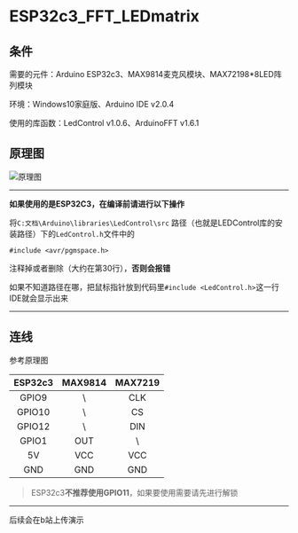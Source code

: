 # ESP32c3_FFT_LEDmatrix

## 条件

需要的元件：Arduino ESP32c3、MAX9814麦克风模块、MAX72198*8LED阵列模块

环境：Windows10家庭版、Arduino IDE v2.0.4

使用的库函数：LedControl v1.0.6、ArduinoFFT v1.6.1

## 原理图

![原理图](../../static/imgs/v2-6809b4db1b569730b8444572bcfb7ea3_1440w.png)

**********

**如果使用的是ESP32C3，在编译前请进行以下操作** 

将```C:文档\Arduino\libraries\LedControl\src``` 路径（也就是LEDControl库的安装路径）下的```LedControl.h```文件中的
```
#include <avr/pgmspace.h>
```

注释掉或者删除（大约在第30行），**否则会报错**

如果不知道路径在哪，把鼠标指针放到代码里```#include <LedControl.h>```这一行IDE就会显示出来

*****************

## 连线

参考原理图

| ESP32c3 | MAX9814 | MAX7219 |
| :-----: | :-----: | :-----: |
|  GPIO9  |\         | CLK |
| GPIO10  | \        | CS |
| GPIO12 | \ | DIN |
| GPIO1 | OUT | \ |
| 5V | VCC | VCC |
| GND | GND | GND |



> ESP32c3**不推荐使用GPIO11**，如果要使用需要请先进行解锁 

********

后续会在b站上传演示
